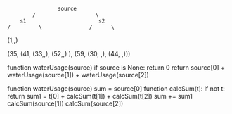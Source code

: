 

                    source
            /                   \
        s1                       s2
    /         \               /      \


(1,,)

(35, (41, (33,,), (52,,) ), (59, (30, ,), (44, ,)))

function waterUsage(source)
    if source is None:
        return 0
    return source[0] + waterUsage(source[1]) + waterUsage(source[2])

function waterUsage(source)
    sum = source[0]
    function calcSum(t):
        if not t:
            return
        sum1 = t[0] + calcSum(t[1]) + calcSum(t[2])
        sum += sum1
    calcSum(source[1])
    calcSum(source[2])
